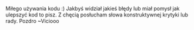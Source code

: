 Miłego używania kodu :) 
Jakbyś widział jakieś błędy lub miał pomysł jak ulepszyć kod to pisz. Z chęcią posłucham słowa konstruktywnej krytyki lub rady.
Pozdro ~Viciooo
